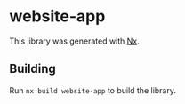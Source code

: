 # website-app

This library was generated with [Nx](https://nx.dev).

## Building

Run `nx build website-app` to build the library.
